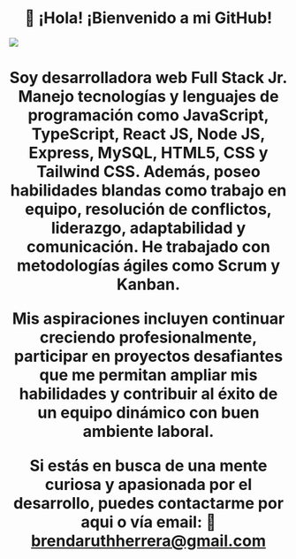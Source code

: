 <div align="center">
</div>
<h1 align="center">👋 ¡Hola! ¡Bienvenido a mi GitHub!</h1>
<img src="https://i.postimg.cc/Jnqzht1H/Portada-github.png">

<h1 align="center">Soy desarrolladora web Full Stack Jr.
 Manejo tecnologías y lenguajes de programación como JavaScript, TypeScript, React JS, Node JS, Express, MySQL, HTML5, CSS y Tailwind CSS. Además, poseo habilidades blandas como trabajo en equipo, resolución de conflictos, liderazgo, adaptabilidad y comunicación. He trabajado con metodologías ágiles como Scrum y Kanban.

Mis aspiraciones incluyen continuar creciendo profesionalmente, participar en proyectos desafiantes que me permitan ampliar mis habilidades y contribuir al éxito de un equipo dinámico con buen ambiente laboral.

Si estás en busca de una mente curiosa y apasionada por el desarrollo, puedes contactarme por aqui o vía email:
📧 brendaruthherrera@gmail.com </h1>


